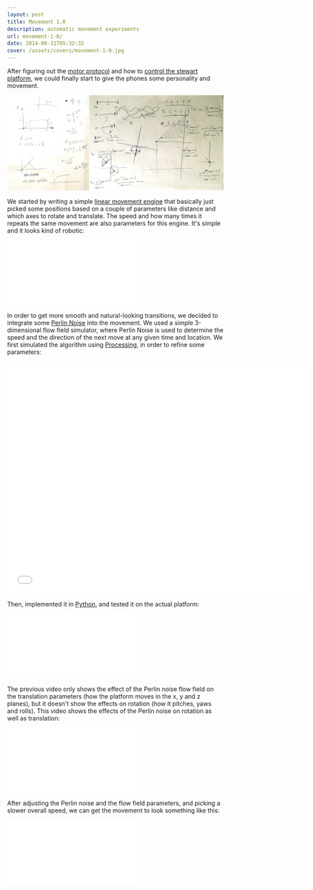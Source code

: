 ```yaml
---
layout: post
title: Movement 1.0
description: automatic movement experiments
url: movement-1-0/
date: 2014-08-31T05:32:32
cover: /assets/covers/movement-1-0.jpg
---
```

After figuring out the [motor protocol](/post/the-dynamixel-ax-12a-servos/) and how to [control the stewart platform](/post/controlling-a-stewart-platform/), we could finally start to give the phones some personality and movement.

![](/assets/posts/movement-1-0/motorSpeeds_flip.jpg)

We started by writing a simple [linear movement engine](https://github.com/thiagohersan/memememe/blob/f1f944953def895a2dc52f67a0959e1f22821cdd/Python/selfieMemememe/stewartPlatform.py#L100-L143) that basically just picked some positions based on a couple of parameters like distance and which axes to rotate and translate. The speed and how many times it repeats the same movement are also parameters for this engine. It's simple and it looks kind of robotic:

<div class="video-wrapper video-wrapper-16x9">
  <iframe src="//www.youtube.com/embed/DjrFra37P94?rel=0" frameborder="0" allowfullscreen=""></iframe>
</div>

In order to get more smooth and natural-looking transitions, we decided to integrate some [Perlin Noise](http://en.wikipedia.org/wiki/Perlin_noise) into the movement. We used a simple 3-dimensional flow field simulator, where Perlin Noise is used to determine the speed and the direction of the next move at any given time and location. We first simulated the algorithm using [Processing](http://processing.org/), in order to refine some parameters:

<div class="video-wrapper-wrapper-small">
  <div class="video-wrapper video-wrapper-4x3">
    <iframe width="700" height="540" src="//www.youtube.com/embed/ichxiPvFT8w?rel=0" frameborder="0" allowfullscreen=""></iframe>
  </div>
</div>

Then, implemented it in [Python](https://github.com/thiagohersan/memememe/blob/f1f944953def895a2dc52f67a0959e1f22821cdd/Python/selfieMemememe/stewartPlatform.py#L155-L214), and tested it on the actual platform:

<div class="video-wrapper video-wrapper-16x9">
  <iframe src="//www.youtube.com/embed/gmIEkHvevC8?rel=0" frameborder="0" allowfullscreen=""></iframe>
</div>

The previous video only shows the effect of the Perlin noise flow field on the translation parameters (how the platform moves in the x, y and z planes), but it doesn't show the effects on rotation (how it pitches, yaws and rolls). This video shows the effects of the Perlin noise on rotation as well as translation:

<div class="video-wrapper video-wrapper-16x9">
  <iframe src="//www.youtube.com/embed/U6wuGrdqWXY?rel=0" frameborder="0" allowfullscreen=""></iframe>
</div>

After adjusting the Perlin noise and the flow field parameters, and picking a slower overall speed, we can get the movement to look something like this:

<div class="video-wrapper video-wrapper-16x9">
  <iframe src="//www.youtube.com/embed/RxRfr7Ofx24?rel=0" frameborder="0" allowfullscreen=""></iframe>
</div>
